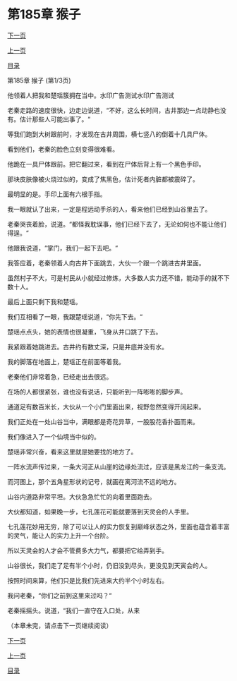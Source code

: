 <h1>第185章    猴子</h1>
            <div><p><a href="./0553_%E7%AC%AC185%E7%AB%A0_%E7%8C%B4%E5%AD%90.md">下一页</a></p><p><a href="./0551_%E7%AC%AC184%E7%AB%A0_%E6%89%93%E6%9C%8D.md">上一页</a></p><p><a href="../">目录</a></p></div>
            <div><p>第185章    猴子 (第1/3页)</p><p>他领着人把我和楚瑶簇拥在当中。水印广告测试水印广告测试</p><p>老秦走路的速度很快，边走边说道，“不好，这么长时间，古井那边一点动静也没有。估计那些人可能出事了。“</p><p>等我们跑到大树跟前时，才发现在古井周围，横七竖八的倒着十几具尸体。</p><p>看到他们，老秦的脸色立刻变得很难看。</p><p>他跪在一具尸体跟前。把它翻过来，看到在尸体后背上有一个黑色手印。</p><p>那块皮肤像被火烧过似的，变成了焦黑色，估计死者内脏都被震碎了。</p><p>最明显的是。手印上面有六根手指。</p><p>我一眼就认了出来，一定是程远动手杀的人，看来他们已经到山谷里去了。</p><p>老秦哭丧着脸，说道。“都怪我耽误事，他们已经下去了，无论如何也不能让他们得逞。“</p><p>他跟我说道，“掌门，我们一起下去吧。“</p><p>我答应着，老秦领着人向古井下面跳去，大伙一个跟一个跳进古井里面。</p><p>虽然村子不大，可是村民从小就经过修炼，大多数人实力还不错，能动手的就不下数十人。</p><p>最后上面只剩下我和楚瑶。</p><p>我们互相看了一眼，我跟楚瑶说道，“你先下去。“</p><p>楚瑶点点头，她的表情也很凝重，飞身从井口跳了下去。</p><p>我紧跟着她跳进去。古井约有数丈深，只是井底并没有水。</p><p>我的脚落在地面上，楚瑶正在前面等着我。</p><p>老秦他们非常着急，已经走出去很远。</p><p>在场的人都很紧张，谁也没有说话，只能听到一阵嘭嘭的脚步声。</p><p>通道足有数百米长，大伙从一个小门里面出来，视野忽然变得开阔起来。</p><p>我们正处在一处山谷当中，满眼都是奇花异草，一股股花香扑面而来。</p><p>我们像进入了一个仙境当中似的。</p><p>楚瑶非常兴奋，看来这里就是她要找的地方了。</p><p>一阵水流声传过来，一条大河正从山崖的边缘处流过，应该是黑龙江的一条支流。</p><p>而河图上，那个五角星形状的记号，就画在离河流不远的地方。</p><p>山谷内道路非常平坦。大伙急急忙忙的向着里面跑去。</p><p>大伙都知道，如果晚一步，七孔莲花可能就要落到天灵会的人手里。</p><p>七孔莲花妙用无穷，除了可以让人的实力恢复到巅峰状态之外，里面也蕴含着丰富的灵气，能让人的实力上升一个台阶。</p><p>所以天灵会的人才会不管费多大力气，都要把它给弄到手。</p><p>山谷很长，我们走了足有半个小时，仍旧没到尽头，更没见到天寅会的人。</p><p>按照时间来算，他们只是比我们先进来大约半个小时左右。</p><p>我问老秦，“你们之前到这里来过吗？“</p><p>老秦摇摇头。说道，“我们一直守在入口处，从来</p><p>（本章未完，请点击下一页继续阅读）</p></div>
            <div><p><a href="./0553_%E7%AC%AC185%E7%AB%A0_%E7%8C%B4%E5%AD%90.md">下一页</a></p><p><a href="./0551_%E7%AC%AC184%E7%AB%A0_%E6%89%93%E6%9C%8D.md">上一页</a></p><p><a href="../">目录</a></p></div>